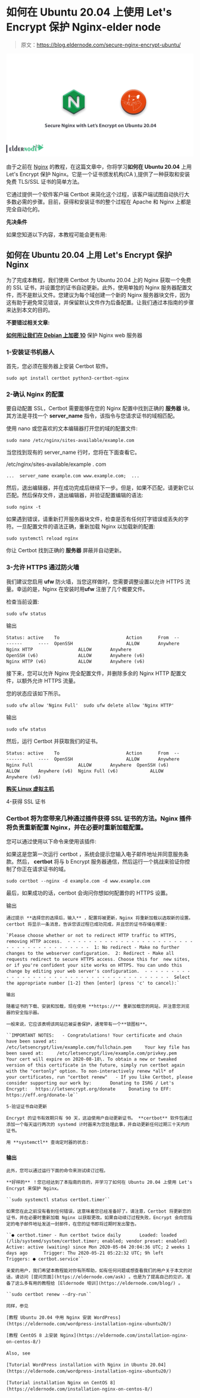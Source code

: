 # 如何在 Ubuntu 20.04 上使用 Let's Encrypt 保护 Nginx-elder node

> 原文：<https://blog.eldernode.com/secure-nginx-encrypt-ubuntu/>

![How to secure Nginx with Let's Encrypt on Ubuntu 20.04](img/0a096ccda1e467de10ca66e9975ff9c5.png)

由于之前在 [Nginx](https://eldernode.com/install-nginx-on-ubuntu-20-04-lts/) 的教程，在这篇文章中，你将学习**如何在 Ubuntu 20.04** 上用 Let's Encrypt 保护 Nginx。它是一个证书颁发机构(CA ),提供了一种获取和安装免费 TLS/SSL 证书的简单方法。

它通过提供一个软件客户端 Certbot 来简化这个过程，该客户端试图自动执行大多数必需的步骤。目前，获得和安装证书的整个过程在 Apache 和 Nginx 上都是完全自动化的。

**先决条件**

如果您知道以下内容，本教程可能会更有用:

## 如何在 Ubuntu 20.04 上用 Let's Encrypt 保护 Nginx

为了完成本教程，我们使用 Certbot 为 Ubuntu 20.04 上的 Nginx 获取一个免费的 SSL 证书，并设置您的证书自动更新。此外，使用单独的 Nginx 服务器配置文件，而不是默认文件。您建议为每个域创建一个新的 Nginx 服务器块文件，因为这有助于避免常见错误，并保留默认文件作为后备配置。让我们通过本指南的步骤来达到本文的目的。

**不要错过相关文章:**

**[如何用让我们在 Debian 上加密 10](https://eldernode.com/secure-nginx-encrypt-debian-10/)** 保护 Nginx web 服务器

### 1-安装证书机器人

首先，您必须在服务器上安装 Certbot 软件。

```
sudo apt install certbot python3-certbot-nginx 
```

### 2-确认 Nginx 的配置

要自动配置 SSL，Certbot 需要能够在您的 Nginx 配置中找到正确的 **服务器** 块。其方法是寻找一个 **server_name** 指令，该指令与您请求证书的域相匹配。

使用 nano 或您喜欢的文本编辑器打开您的域的配置文件:

```
sudo nano /etc/nginx/sites-available/example.com 
```

当您找到现有的 server_name 行时，您将在下面查看它。

/etc/nginx/sites-available/example . com

```
...  server_name example.com www.example.com;  ...
```

然后，退出编辑器，并在成功完成后继续下一步。但是，如果不匹配，请更新它以匹配。然后保存文件，退出编辑器，并验证配置编辑的语法:

```
sudo nginx -t
```

如果遇到错误，请重新打开服务器块文件，检查是否有任何打字错误或丢失的字符。一旦配置文件的语法正确，重新加载 Nginx 以加载新的配置:

```
sudo systemctl reload nginx
```

你让 Certbot 找到正确的 **服务器** 屏蔽并自动更新。

### 3-允许 HTTPS 通过防火墙

我们建议您启用 **ufw** 防火墙，当您这样做时，您需要调整设置以允许 HTTPS 流量。幸运的是，Nginx 在安装时用**ufw** 注册了几个概要文件。

检查当前设置:

```
sudo ufw status 
```

输出

```
Status: active    To                         Action      From  --                         ------      ----  OpenSSH                    ALLOW       Anywhere                    Nginx HTTP                 ALLOW       Anywhere                    OpenSSH (v6)               ALLOW       Anywhere (v6)               Nginx HTTP (v6)            ALLOW       Anywhere (v6)
```

接下来，您可以允许 Nginx 完全配置文件，并删除多余的 Nginx HTTP 配置文件，以额外允许 HTTPS 流量。

您的状态应该如下所示。

```
sudo ufw allow 'Nginx Full'  sudo ufw delete allow 'Nginx HTTP'
```

输出

```
sudo ufw status 
```

然后，运行 Certbot 并获取我们的证书。

```
Status: active    To                         Action      From  --                         ------      ----  OpenSSH                    ALLOW       Anywhere  Nginx Full                 ALLOW       Anywhere  OpenSSH (v6)               ALLOW       Anywhere (v6)  Nginx Full (v6)            ALLOW       Anywhere (v6)
```

**[购买 Linux 虚拟主机](https://eldernode.com/linux-hosting/)**

4-获得 SSL 证书

### Certbot 将为您带来几种通过插件获得 SSL 证书的方法。Nginx 插件将负责重新配置 Nginx，并在必要时重新加载配置。

您可以通过使用以下命令来使用该插件:

如果这是您第一次运行 certbot ，系统会提示您输入电子邮件地址并同意服务条款。然后， **certbot** 将与 b Encrypt 服务器通信，然后运行一个挑战来验证你控制了你正在请求证书的域。

```
sudo certbot --nginx -d example.com -d www.example.com 
```

最后，如果成功的话，certbot 会询问你想如何配置你的 HTTPS 设置。

输出

`通过提示 **选择您的选择后，输入** ，配置将被更新，Nginx 将重新加载以选取新的设置。certbot 将显示一条消息，告诉您该过程已成功完成，并且您的证书存储在哪里:`

```
`Please choose whether or not to redirect HTTP traffic to HTTPS, removing HTTP access.  - - - - - - - - - - - - - - - - - - - - - - - - - - - - - - - - - - - - - - - -  1: No redirect - Make no further changes to the webserver configuration.  2: Redirect - Make all requests redirect to secure HTTPS access. Choose this for  new sites, or if you're confident your site works on HTTPS. You can undo this  change by editing your web server's configuration.  - - - - - - - - - - - - - - - - - - - - - - - - - - - - - - - - - - - - - - - -  Select the appropriate number [1-2] then [enter] (press 'c' to cancel):`
```

`输出`

`随着证书的下载、安装和加载，现在使用 **https://** 重新加载您的网站，并注意您浏览器的安全指示器。`

``一般来说，它应该表明该网站已被妥善保护，通常带有一个**锁图标**。``

```
``IMPORTANT NOTES:   - Congratulations! Your certificate and chain have been saved at:     /etc/letsencrypt/live/example.com/fullchain.pem     Your key file has been saved at:     /etc/letsencrypt/live/example.com/privkey.pem     Your cert will expire on 2020-08-18\. To obtain a new or tweaked     version of this certificate in the future, simply run certbot again     with the "certonly" option. To non-interactively renew *all* of     your certificates, run "certbot renew"   - If you like Certbot, please consider supporting our work by:       Donating to ISRG / Let's Encrypt:   https://letsencrypt.org/donate     Donating to EFF:                    https://eff.org/donate-le``
```

``5-验证证书自动更新``

``Encrypt 的证书有效期只有 90 天，这迫使用户自动更新证书。 **certbot** 软件包通过添加一个每天运行两次的 systemd 计时器来为您处理此事，并自动更新任何过期三十天内的证书。``

``用 **systemctl** 查询定时器的状态:``

### ``输出``

``此外，您可以通过运行下面的命令来测试续订过程。``

``**好样的** ！您已经达到了本指南的目的，并学习了如何在 Ubuntu 20.04 上使用 Let's Encrypt 来保护 Nginx。``

```
``sudo systemctl status certbot.timer``
```

``如果您在此之前没有看到任何错误，这意味着您已经准备好了。请注意，Certbot 将更新您的证书，并在必要时重新加载 Nginx 以获取更改。如果自动续订过程失败，Encrypt 会向您指定的电子邮件地址发送一封邮件，在您的证书即将过期时发出警告。``

```
``● certbot.timer - Run certbot twice daily       Loaded: loaded (/lib/systemd/system/certbot.timer; enabled; vendor preset: enabled)       Active: active (waiting) since Mon 2020-05-04 20:04:36 UTC; 2 weeks 1 days ago      Trigger: Thu 2020-05-21 05:22:32 UTC; 9h left     Triggers: ● certbot.service``
```

``亲爱的用户，我们希望本教程能对你有所帮助，如有任何问题或想查看我们的用户关于本文的对话，请访问 [提问页面](https://eldernode.com/ask) 。也是为了提高自己的见识，准备了这么多有用的教程给 [Eldernode 培训](https://eldernode.com/blog/) 。``

```
``sudo certbot renew --dry-run`` 
```

```同样，参见```

```[教程 Ubuntu 20.04 中用 Nginx 安装 WordPress](https://eldernode.com/wordpress-installation-nginx-ubuntu20/)```

```[教程 CentOS 8 上安装 Nginx](https://eldernode.com/installation-nginx-on-centos-8/)```

```Also, see ```

```[Tutorial WordPress installation with Nginx in Ubuntu 20.04](https://eldernode.com/wordpress-installation-nginx-ubuntu20/)```

```[Tutorial installation Nginx on CentOS 8](https://eldernode.com/installation-nginx-on-centos-8/)```